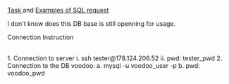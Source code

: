 <a href="https://github.com/KuchukNick/SQL/blob/main/DB_task.txt"> Task </a> and <a href="https://github.com/KuchukNick/SQL/blob/main/DB_query.txt"> Examples of SQL request </a>

I don't know does this DB base is still openning for usage.
<p> Connection Instruction <p>
<br>
1. Connection to server
     i.	ssh tester@178.124.206.52
     ii.	pwd: tester_pwd
2. Connection to the DB voodoo:
        a.	mysql -u voodoo_user -p
        b.	pwd: voodoo_pwd

